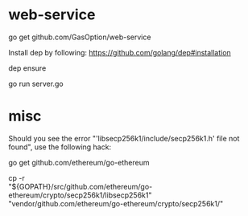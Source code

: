 # web-service

go get github.com/GasOption/web-service

Install dep by following: https://github.com/golang/dep#installation

dep ensure

go run server.go

# misc

Should you see the error "'libsecp256k1/include/secp256k1.h' file not found", use the following
hack:

go get github.com/ethereum/go-ethereum

cp -r \
  "${GOPATH}/src/github.com/ethereum/go-ethereum/crypto/secp256k1/libsecp256k1" \
  "vendor/github.com/ethereum/go-ethereum/crypto/secp256k1/"
